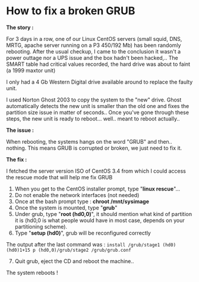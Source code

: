 
# How to fix a broken GRUB

**The story :**

For 3 days in a row, one of our Linux CentOS servers (small squid, DNS, MRTG, apache server running on a P3 450/192 Mb) has been randomly rebooting. After the usual checkup, I came to the conclusion it wasn't a power outtage nor a UPS issue and the box hadn't been hacked,.. The SMART table had critical values recorded, the hard drive was about to faint (a 1999 maxtor unit)

I only had a 4 Gb Western Digital drive available around to replace the faulty unit.

I used Norton Ghost 2003 to copy the system to the "new" drive. Ghost automatically detects the new unit is smaller than the old one and fixes the partition size issue in matter of seconds.. Once you've gone through these steps, the new unit is ready to reboot... well.. meant to reboot actually..

**The issue :**

When rebooting, the systems hangs on the word "GRUB" and then.. nothing.
This means GRUB is corrupted or broken, we just need to fix it.

**The fix :**

I fetched the server version ISO of CentOS 3.4 from which I could access the rescue mode that will help me fix GRUB

1. When you get to the CentOS installer prompt, type "**linux rescue**"...
2. Do not enable the network interfaces (not needed)
3. Once at the bash prompt type : **chroot /mnt/sysimage**
4. Once the system is mounted, type "**grub**"
5. Under grub, type "**root (hd0,0)**", it should mention what kind of partition it is (hd0,0 is what people would have in most case, depends on your partitioning scheme).
6. Type "**setup (hd0)**", grub will be reconfigured correctly

The output after the last command was :
`install /grub/stage1 (hd0) (hd0)1+15 p (hd0,0)/grub/stage2 /grub/grub.conf`

7. Quit grub, eject the CD and reboot the machine..

The system reboots !
